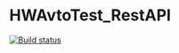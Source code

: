 # HWAvtoTest_RestAPI
[![Build status](https://ci.appveyor.com/api/projects/status/fkxkwjxpd13tr51x/branch/master?svg=true)](https://ci.appveyor.com/project/Alim-Ziedinov/hwtest-ci/branch/master)